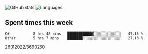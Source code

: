 ![GitHub stats](https://github-readme-stats.vercel.app/api?username=emipa606&theme=github_dark&show_icons=true) 
![Languages](https://github-readme-stats.vercel.app/api/top-langs/?username=emipa606&theme=github_dark&layout=compact)

## Spent times this week
<!--START_SECTION:waka-->

```text
C#           8 hrs 48 mins   ███████████▓░░░░░░░░░░░░░   47.15 %
Other        5 hrs 7 mins    ███████░░░░░░░░░░░░░░░░░░   27.43 %
```

<!--END_SECTION:waka-->


26012022/8690260
